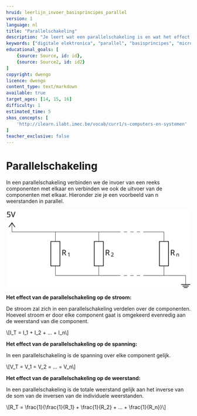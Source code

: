 ```yaml
---
hruid: leerlijn_invoer_basisprincipes_parallel
version: 1
language: nl
title: "Parallelschakeling"
description: "Je leert wat een parallelschakeling is en wat het effect is op de stroom, spanning en weerstand."
keywords: ["digitale elektronica", "parallel", "basisprincipes", "microcontroller", "µC", "arduino", "dwenguino"]
educational_goals: [
    {source: Source, id: id}, 
    {source: Source2, id: id2}
]
copyright: dwengo
licence: dwengo
content_type: text/markdown
available: true
target_ages: [14, 15, 16]
difficulty: 1
estimated_time: 5
skos_concepts: [
    'http://ilearn.ilabt.imec.be/vocab/curr1/s-computers-en-systemen'
]
teacher_exclusive: false
---
```


# Parallelschakeling

In een parallelschakeling verbinden we de invoer van een reeks componenten met elkaar en verbinden we ook de uitvoer van de componenten met elkaar. Hieronder zie je een voorbeeld van n weerstanden in parallel.

<img src="img/parallel.svg" alt="Voorbeeld van een parallelschakeling" title="Voorbeeld van een parallelschakeling"></img>

**Het effect van de parallelschakeling op de stroom:**

De stroom zal zich in een parallelschakeling verdelen over de componenten. Hoeveel stroom er door elke component gaat is omgekeerd evenredig aan de weerstand van die component.

\\[I_T = I_1 + I_2 + … + I_n\\]

**Het effect van de parallelschakeling op de spanning:**

In een parallelschakeling is de spanning over elke component gelijk.

\\[V_T = V_1 = V_2 = … = V_n\\]

**Het effect van de parallelschakeling op de weerstand:**

In een parallelschakeling is de totale weerstand gelijk aan het inverse van de som van de inversen van de individuele weerstanden.

\\[R_T = \frac{1}{\frac{1}{R_1} + \frac{1}{R_2} + … + \frac{1}{R_n}}\\]
